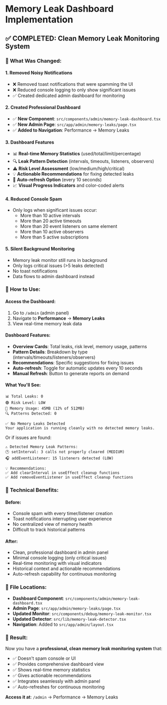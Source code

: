 # Memory Leak Dashboard Implementation

## ✅ **COMPLETED: Clean Memory Leak Monitoring System**

### 🎯 **What Was Changed:**

#### 1. **Removed Noisy Notifications**
- ❌ Removed toast notifications that were spamming the UI
- ❌ Reduced console logging to only show significant issues
- ✅ Created dedicated admin dashboard for monitoring

#### 2. **Created Professional Dashboard**
- ✅ **New Component**: `src/components/admin/memory-leak-dashboard.tsx`
- ✅ **New Admin Page**: `src/app/admin/memory-leaks/page.tsx`
- ✅ **Added to Navigation**: Performance → Memory Leaks

#### 3. **Dashboard Features**
- 📊 **Real-time Memory Statistics** (used/total/limit/percentage)
- 🔍 **Leak Pattern Detection** (intervals, timeouts, listeners, observers)
- ⚠️ **Risk Level Assessment** (low/medium/high/critical)
- 💡 **Actionable Recommendations** for fixing detected leaks
- 🔄 **Auto-refresh Option** (every 10 seconds)
- 📈 **Visual Progress Indicators** and color-coded alerts

#### 4. **Reduced Console Spam**
- Only logs when significant issues occur:
  - More than 10 active intervals
  - More than 20 active timeouts
  - More than 20 event listeners on same element
  - More than 10 active observers
  - More than 5 active subscriptions

#### 5. **Silent Background Monitoring**
- Memory leak monitor still runs in background
- Only logs critical issues (>5 leaks detected)
- No toast notifications
- Data flows to admin dashboard instead

### 🚀 **How to Use:**

#### **Access the Dashboard:**
1. Go to `/admin` (admin panel)
2. Navigate to **Performance** → **Memory Leaks**
3. View real-time memory leak data

#### **Dashboard Features:**
- **Overview Cards**: Total leaks, risk level, memory usage, patterns
- **Pattern Details**: Breakdown by type (intervals/timeouts/listeners/observers)
- **Recommendations**: Specific suggestions for fixing issues
- **Auto-refresh**: Toggle for automatic updates every 10 seconds
- **Manual Refresh**: Button to generate reports on demand

#### **What You'll See:**
```
📊 Total Leaks: 0
🟢 Risk Level: LOW  
💾 Memory Usage: 45MB (12% of 512MB)
🔍 Patterns Detected: 0

✅ No Memory Leaks Detected
Your application is running cleanly with no detected memory leaks.
```

Or if issues are found:
```
⚠️ Detected Memory Leak Patterns:
🕐 setInterval: 3 calls not properly cleared (MEDIUM)
🎧 addEventListener: 15 listeners detected (LOW)

💡 Recommendations:
✅ Add clearInterval in useEffect cleanup functions
✅ Add removeEventListener in useEffect cleanup functions
```

### 🔧 **Technical Benefits:**

#### **Before:**
- Console spam with every timer/listener creation
- Toast notifications interrupting user experience
- No centralized view of memory health
- Difficult to track historical patterns

#### **After:**
- Clean, professional dashboard in admin panel
- Minimal console logging (only critical issues)
- Real-time monitoring with visual indicators
- Historical context and actionable recommendations
- Auto-refresh capability for continuous monitoring

### 📍 **File Locations:**

- **Dashboard Component**: `src/components/admin/memory-leak-dashboard.tsx`
- **Admin Page**: `src/app/admin/memory-leaks/page.tsx`
- **Updated Monitor**: `src/components/debug/memory-leak-monitor.tsx`
- **Updated Detector**: `src/lib/memory-leak-detector.tsx`
- **Navigation**: Added to `src/app/admin/layout.tsx`

### 🎉 **Result:**

Now you have a **professional, clean memory leak monitoring system** that:
- ✅ Doesn't spam console or UI
- ✅ Provides comprehensive dashboard view
- ✅ Shows real-time memory statistics
- ✅ Gives actionable recommendations
- ✅ Integrates seamlessly with admin panel
- ✅ Auto-refreshes for continuous monitoring

**Access it at**: `/admin` → Performance → Memory Leaks

